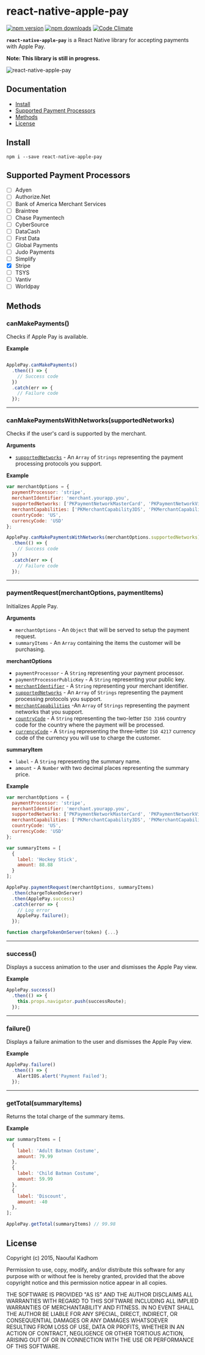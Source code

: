 # react-native-apple-pay

[![npm version](https://img.shields.io/npm/v/react-native-apple-pay.svg?style=flat-square)](https://www.npmjs.com/package/react-native-apple-pay)
[![npm downloads](https://img.shields.io/npm/dm/react-native-apple-pay.svg?style=flat-square)](https://www.npmjs.com/package/react-native-apple-pay)
[![Code Climate](https://img.shields.io/codeclimate/github/naoufal/react-native-apple-pay.svg?style=flat-square)](https://codeclimate.com/github/naoufal/react-native-apple-pay)

__`react-native-apple-pay`__ is a React Native library for accepting payments with Apple Pay.

__Note: This library is still in progress.__

![react-native-apple-pay](https://cloud.githubusercontent.com/assets/1627824/8768439/d18959e2-2e4e-11e5-8103-d08230128fcd.gif)

## Documentation
- [Install](https://github.com/naoufal/react-native-apple-pay#install)
- [Supported Payment Processors](https://github.com/naoufal/react-native-apple-pay#supported-payment-processors)
- [Methods](https://github.com/naoufal/react-native-apple-pay#methods)
- [License](https://github.com/naoufal/react-native-apple-pay#license)

## Install
```shell
npm i --save react-native-apple-pay
```

## Supported Payment Processors
- [ ] Adyen
- [ ] Authorize.Net
- [ ] Bank of America Merchant Services
- [ ] Braintree
- [ ] Chase Paymentech
- [ ] CyberSource
- [ ] DataCash
- [ ] First Data
- [ ] Global Payments
- [ ] Judo Payments
- [ ] Simplify
- [x] Stripe
- [ ] TSYS
- [ ] Vantiv
- [ ] Worldpay

## Methods

### canMakePayments()
Checks if Apple Pay is available.

__Example__
```js

ApplePay.canMakePayments()
  .then(() => {
    // Success code
  })
  .catch(err => {
    // Failure code
  });
```

---

### canMakePaymentsWithNetworks(supportedNetworks)
Checks if the user's card is supported by the merchant.

__Arguments__
- [`supportedNetworks`](https://developer.apple.com/library/ios/documentation/PassKit/Reference/PKPaymentRequest_Ref/#//apple_ref/doc/constant_group/Payment_Networks) - An `Array` of `Strings` representing the payment processing protocols you support.

__Example__
```js
var merchantOptions = {
  paymentProcessor: 'stripe',
  merchantIdentifier: 'merchant.yourapp.you',
  supportedNetworks: ['PKPaymentNetworkMasterCard', 'PKPaymentNetworkVisa'],
  merchantCapabilities: ['PKMerchantCapability3DS', 'PKMerchantCapabilityEMV'],
  countryCode: 'US',
  currencyCode: 'USD'
};

ApplePay.canMakePaymentsWithNetworks(merchantOptions.supportedNetworks)
  .then(() => {
    // Success code
  })
  .catch(err => {
    // Failure code
  });
```

---

### paymentRequest(merchantOptions, paymentItems)
Initializes Apple Pay.

__Arguments__
- `merchantOptions` - An `Object` that will be served to setup the payment request.
- `summaryItems` - An `Array` containing the items the customer will be purchasing.

__merchantOptions__
- `paymentProcessor` - A `String` representing your payment processor.
- `paymentProcessorPublicKey` - A `String` representing your public key.
- [`merchantIdentifier`](https://developer.apple.com/library/ios/documentation/PassKit/Reference/PKPaymentRequest_Ref/#//apple_ref/occ/instp/PKPaymentRequest/merchantIdentifier) - A `String` representing your merchant identifier.
- [`supportedNetworks`](https://developer.apple.com/library/ios/documentation/PassKit/Reference/PKPaymentRequest_Ref/#//apple_ref/doc/constant_group/Payment_Networks) - An `Array` of `Strings` representing the payment processing protocols you support.
- [`merchantCapabilities`](https://developer.apple.com/library/ios/documentation/PassKit/Reference/PKPaymentRequest_Ref/#//apple_ref/c/tdef/PKMerchantCapability) -An `Array` of `Strings` representing the payment networks that you support.
- [`countryCode`](https://developer.apple.com/library/ios/documentation/PassKit/Reference/PKPaymentRequest_Ref/#//apple_ref/occ/instp/PKPaymentRequest/countryCode) - A `String` representing the two-letter `ISO 3166` country code for the country where the payment will be processed.
- [`currencyCode`](https://developer.apple.com/library/ios/documentation/PassKit/Reference/PKPaymentRequest_Ref/#//apple_ref/occ/instp/PKPaymentRequest/currencyCode) - A `String` representing the three-letter `ISO 4217` currency code of the currency you will use to charge the customer.

__summaryItem__
- `label` - A `String` representing the summary name.
- `amount` - A `Number` with two decimal places representing the summary price.

__Example__
```js
var merchantOptions = {
  paymentProcessor: 'stripe',
  merchantIdentifier: 'merchant.yourapp.you',
  supportedNetworks: ['PKPaymentNetworkMasterCard', 'PKPaymentNetworkVisa'],
  merchantCapabilities: ['PKMerchantCapability3DS', 'PKMerchantCapabilityEMV'],
  countryCode: 'US',
  currencyCode: 'USD'
};

var summaryItems = [
  {
    label: 'Hockey Stick',
    amount: 88.88
  }
];

ApplePay.paymentRequest(merchantOptions, summaryItems)
  .then(chargeTokenOnServer)
  .then(ApplePay.success)
  .catch(error => {
    // Log error
    ApplePay.failure();
  });

function chargeTokenOnServer(token) {...}
```

---

### success()
Displays a success animation to the user and dismisses the Apple Pay view.

__Example__
```js
ApplePay.success()
  .then(() => {
    this.props.navigator.push(successRoute);
  });
```

---

### failure()
Displays a failure animation to the user and dismisses the Apple Pay view.

__Example__
```js
ApplePay.failure()
  .then(() => {
    AlertIOS.alert('Payment Failed');
  });
```

---

### getTotal(summaryItems)
Returns the total charge of the summary items.

__Example__
```js
var summaryItems = [
  {
    label: 'Adult Batman Costume',
    amount: 79.99
  },
  {
    label: 'Child Batman Costume',
    amount: 59.99
  },
  {
    label: 'Discount',
    amount: -40
  },
];

ApplePay.getTotal(summaryItems) // 99.98
```

## License
Copyright (c) 2015, Naoufal Kadhom

Permission to use, copy, modify, and/or distribute this software for any purpose with or without fee is hereby granted, provided that the above copyright notice and this permission notice appear in all copies.

THE SOFTWARE IS PROVIDED "AS IS" AND THE AUTHOR DISCLAIMS ALL WARRANTIES WITH REGARD TO THIS SOFTWARE INCLUDING ALL IMPLIED WARRANTIES OF MERCHANTABILITY AND FITNESS. IN NO EVENT SHALL THE AUTHOR BE LIABLE FOR ANY SPECIAL, DIRECT, INDIRECT, OR CONSEQUENTIAL DAMAGES OR ANY DAMAGES WHATSOEVER RESULTING FROM LOSS OF USE, DATA OR PROFITS, WHETHER IN AN ACTION OF CONTRACT, NEGLIGENCE OR OTHER TORTIOUS ACTION, ARISING OUT OF OR IN CONNECTION WITH THE USE OR PERFORMANCE OF THIS SOFTWARE.
